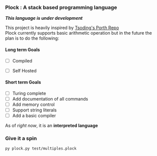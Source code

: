 ### Plock : A stack based programming language

***This language is under development***

This project is heavily inspired by [Tsoding's Porth Repo](https://github.com/tsoding/porth)
<br>
Plock currently supports basic arithmetic operation but in the future the plan is to do the following:

#### Long term Goals

- [ ] Compiled
- [ ] Self Hosted


#### Short term Goals

- [ ] Turing complete
- [ ] Add documentation of all commands
- [ ] Add memory control
- [ ] Support string literals
- [ ] Add a basic compiler

As of _right now_, it is an **interpreted language**

### Give it a spin


```py plock.py test/multiples.plock ```


